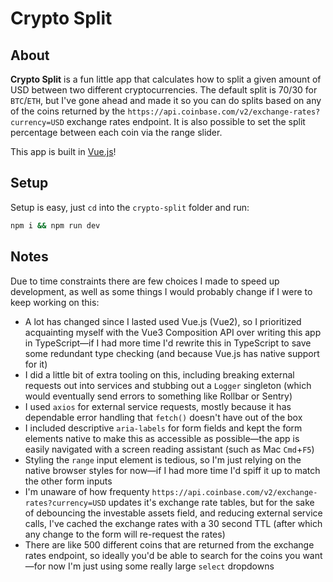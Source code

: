# Crypto Split

## About
**Crypto Split** is a fun little app that calculates how to split a given amount of USD between two different cryptocurrencies. The default split is 70/30 for `BTC`/`ETH`, but I've gone ahead and made it so you can do splits based on any of the coins returned by the `https://api.coinbase.com/v2/exchange-rates?currency=USD` exchange rates endpoint. It is also possible to set the split percentage between each coin via the range slider.

This app is built in [Vue.js](https://vuejs.org/)!

## Setup

Setup is easy, just `cd` into the `crypto-split` folder and run:
```bash
npm i && npm run dev
```

## Notes

Due to time constraints there are few choices I made to speed up development, as well as some things I would probably change if I were to keep working on this:

- A lot has changed since I lasted used Vue.js (Vue2), so I prioritized acquainting myself with the Vue3 Composition API over writing this app in TypeScript—if I had more time I'd rewrite this in TypeScript to save some redundant type checking (and because Vue.js has native support for it)
- I did a little bit of extra tooling on this, including breaking external requests out into services and stubbing out a `Logger` singleton (which would eventually send errors to something like Rollbar or Sentry)
- I used `axios` for external service requests, mostly because it has dependable error handling that `fetch()` doesn't have out of the box
- I included descriptive `aria-labels` for form fields and kept the form elements native to make this as accessible as possible—the app is easily navigated with a screen reading assistant (such as Mac `Cmd`+`F5`)
- Styling the `range` input element is tedious, so I'm just relying on the native browser styles for now—if I had more time I'd spiff it up to match the other form inputs
- I'm unaware of how frequenty `https://api.coinbase.com/v2/exchange-rates?currency=USD` updates it's exchange rate tables, but for the sake of debouncing the investable assets field, and reducing external service calls, I've cached the exchange rates with a 30 second TTL (after which any change to the form will re-request the rates)
- There are like 500 different coins that are returned from the exchange rates endpoint, so ideally you'd be able to search for the coins you want—for now I'm just using some really large `select` dropdowns
